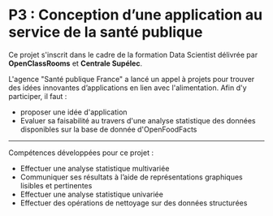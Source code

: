 # P3 : Conception d’une application au service de la santé publique
Ce projet s'inscrit dans le cadre de la formation Data Scientist délivrée par **OpenClassRooms** et **Centrale Supélec**.

L'agence "Santé publique France" a lancé un appel à projets pour trouver des idées innovantes d’applications en lien avec l'alimentation.
Afin d'y participer, il faut :
- proposer une idée d'application
- Evaluer sa faisabilité au travers d'une analyse statistique des données disponibles sur la base de donnée d'OpenFoodFacts
________________________________________
Compétences développées pour ce projet :
- Effectuer une analyse statistique multivariée
- Communiquer ses résultats à l’aide de représentations graphiques lisibles et pertinentes
- Effectuer une analyse statistique univariée
- Effectuer des opérations de nettoyage sur des données structurées
